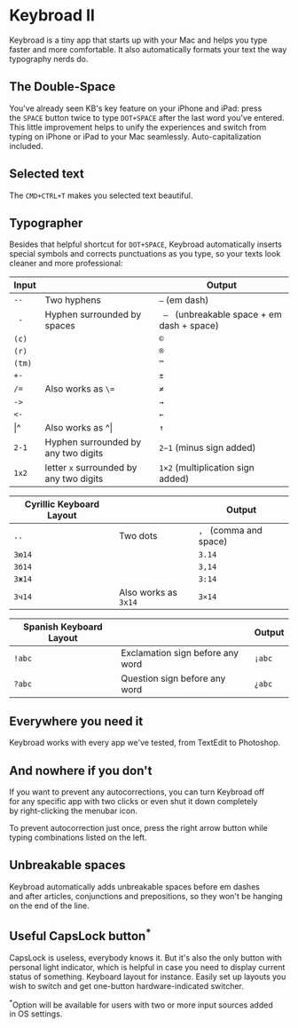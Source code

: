 # Keybroad II

Keybroad is a tiny app that starts up with your Mac and helps you type faster and more comfortable. It also automatically formats your text the way typography nerds do.

## The Double-Space

You've already seen KB's key feature on your iPhone and iPad: press the `SPACE` button twice to type `DOT+SPACE` after the last word you've entered. This little improvement helps to unify the experiences and switch from typing on iPhone or iPad to your Mac seamlessly. Auto-capitalization included.

## Selected text

The `CMD+CTRL+T` makes you selected text beautiful.

## Typographer

Besides that helpful shortcut for `DOT+SPACE`, Keybroad automatically inserts special symbols and corrects punctuations as you type, so your texts look cleaner and more professional:

| Input | | Output |
| --- | --- | --- |
| `--` | Two hyphens | `—` (em dash) |
| ` - ` | Hyphen surrounded by spaces | ` — ` (unbreakable space + em dash + space) |
| `(c)` | | `©` |
| `(r)` | | `®` |
| `(tm)` | | `™` |
| `+-` | | `±` |
| `/=` | Also works as `\=` | `≠` |
| `->` | | `→` |
| `<-` | | `←` |
| &#124;^ | Also works as ^&#124; | `↑` |
| `2-1` | Hyphen surrounded by any two digits | `2−1` (minus sign added) |
| `1x2` | letter `x` surrounded by any two digits | `1×2` (multiplication sign added) |

| Cyrillic Keyboard Layout | | Output
| --- | --- | ---
| `..` | Two dots | `, ` (comma and space) |
| `3ю14` | | `3.14` |
| `3б14` | | `3,14` |
| `3ж14` | | `3:14` |
| `3ч14` | Also works as `3х14` | `3×14` |

| Spanish Keyboard Layout | | Output
| --- | --- | ---
| `!abc` | Exclamation sign before any word | `¡abc` |
| `?abc` | Question sign before any word | `¿abc` |

## Everywhere you need it

Keybroad works with every app we've tested, from TextEdit to Photoshop.

## And nowhere if you don't

If you want to prevent any autocorrections, you can turn Keybroad off for any specific app with two clicks or even shut it down completely by right-clicking the menubar icon.

To prevent autocorrection just once, press the right arrow button while typing combinations listed on the left.

## Unbreakable spaces

Keybroad automatically adds unbreakable spaces before em dashes and after articles, conjunctions and prepositions, so they won't be hanging on the end of the line.

## Useful CapsLock button<sup>*</sup>

CapsLock is useless, everybody knows it. But it's also the only button with personal light indicator, which is helpful in case you need to display current status of something. Keyboard layout for instance. Easily set up layouts you wish to switch and get one-button hardware-indicated switcher.

<sup>*</sup>Option will be available for users with two or more input sources added in OS settings.
